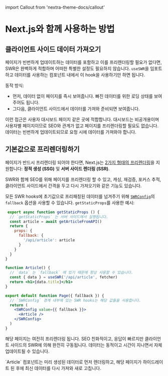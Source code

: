 import Callout from 'nextra-theme-docs/callout'

# Next.js와 함께 사용하는 방법

## 클라이언트 사이드 데이터 가져오기

페이지가 빈번하게 업데이트하는 데이터를 포함하고 이를 프리렌더링할 필요가 없다면, SWR은 완벽하게 적합하며 어떠한 특별한 설정도 필요하지 않습니다. `useSWR`을 임포트하고 데이터를 사용하는 컴포넌트 내에서 이 hook을 사용하기만 하면 됩니다.

동작 방식:

- 먼저, 데이터 없이 페이지를 즉시 보여줍니다. 빠진 데이터를 위한 로딩 상태를 보여주어도 됩니다.
- 그다음, 클라이언트 사이드에서 데이터를 가져와 준비되면 보여줍니다.

이런 접근은 사용자 대시보드 페이지 같은 곳에 적합합니다. 대시보드는 비공개용이며 사용자별 페이지이므로 SEO와 관계가 없고 페이지를 프리렌더링할 필요도 없습니다. 데이터는 빈번하게 업데이트되므로 요청 시에 데이터를 가져와야 합니다.

## 기본값으로 프리렌더링하기

페이지가 반드시 프리렌더링 되어야 한다면, Next.js는 [2가지 형태의 프리렌더링](https://nextjs.org/docs/basic-features/data-fetching)을 지원합니다:
**정적 생성 (SSG)** 및 **서버 사이드 렌더링 (SSR)**.

SWR와 함께 SEO를 위해 페이지를 프리렌더링 할 수 있고, 캐싱, 재검증, 포커스 추적, 클라이언트 사이드에서 간격을 두고 다시 가져오기와 같은 기능도 있습니다.

모든 SWR hooks에 초기값으로 프리패칭된 데이터를 넘겨주기 위해 [`SWRConfig`](/docs/global-configuration)의 `fallback` 옵션을 사용할 수 있습니다.
`getStaticProps`를 사용한 예시:

```jsx
 export async function getStaticProps () {
  // `getStaticProps` 는 서버 사이드에서 실행됩니다.
  const article = await getArticleFromAPI()
  return {
    props: {
      fallback: {
        '/api/article': article
      }
    }
  }
}

function Article() {
  // `data` 는 `fallback` 에 있기 때문에 항상 사용할 수 있습니다.
  const { data } = useSWR('/api/article', fetcher)
  return <h1>{data.title}</h1>
}

export default function Page({ fallback }) {
  // `SWRConfig` 경계 내부에 있는 SWR hooks는 해당 값들을 사용합니다.
  return (
    <SWRConfig value={{ fallback }}>
      <Article />
    </SWRConfig>
  )
}
```

해당 페이지는 여전히 프리렌더링 됩니다. SEO 친화적이고, 응답이 빠르지만 클라이언트 사이드의 SWR에 의해 완전히 구동됩니다. 데이터는 동적이고 시간이 지나면서 자체 업데이트될 수 있습니다.

<Callout emoji="💡">
  `Article` 컴포넌트는 미리 생성된 데이터로 먼저 렌더링하고, 해당 페이지가 하이드레이트 된 후에 최신 데이터를 다시 가져와 새로 고칩니다. 
</Callout>
